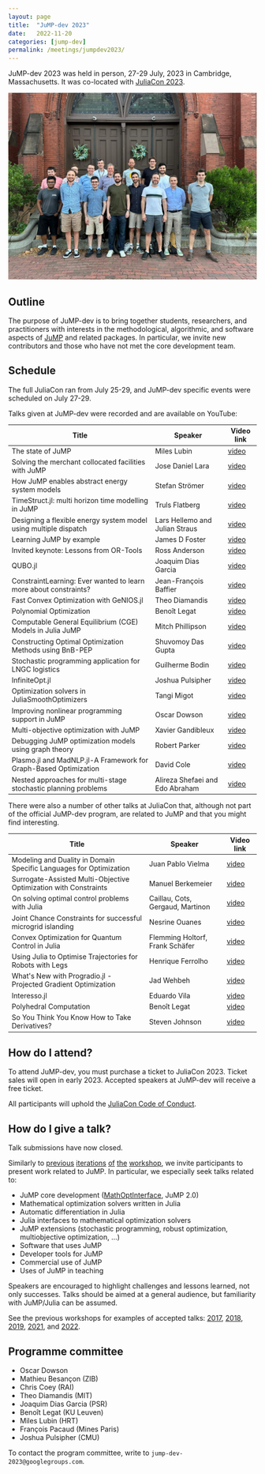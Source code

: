 ```yaml
---
layout: page
title:  "JuMP-dev 2023"
date:   2022-11-20
categories: [jump-dev]
permalink: /meetings/jumpdev2023/
---
```


JuMP-dev 2023 was held in person, 27-29 July, 2023 in Cambridge,
Massachusetts. It was co-located with [JuliaCon 2023](https://juliacon.org/2023).

<img src="/assets/jump-dev-workshops/jump_dev_2023_speakers.jpeg" alt="Photo of Speakers and Organizers (most but not all)">

## Outline

The purpose of JuMP-dev is to bring together students, researchers, and
practitioners with interests in the methodological, algorithmic, and software aspects of
[JuMP](https://github.com/jump-dev/JuMP.jl) and related packages. In particular,
we invite new contributors and those who have not met the core development team.

## Schedule

The full JuliaCon ran from July 25-29, and JuMP-dev specific events were
scheduled on July 27-29.

Talks given at JuMP-dev were recorded and are available on YouTube:

| **Title**                                                 | **Speaker**        | **Video link** |
| --------------------------------------------------------- | ------------------ | -------------- |
| The state of JuMP                                         | Miles Lubin        | [video](https://www.youtube.com/watch?v=zkAwQ_PIniY) |
| Solving the merchant collocated facilities with JuMP      | Jose Daniel Lara   | [video](https://www.youtube.com/watch?v=J7VbCKsnTvQ) |
| How JuMP enables abstract energy system models            | Stefan Strömer     | [video](https://www.youtube.com/watch?v=IFI-u6TiuBk) |
| TimeStruct.jl: multi horizon time modelling in JuMP       | Truls Flatberg     | [video](https://www.youtube.com/watch?v=Hz6AL5kClKU) |
| Designing a flexible energy system model using multiple dispatch    | Lars Hellemo and Julian Straus | [video](https://www.youtube.com/watch?v=fARbeM8sANA) |
| Learning JuMP by example                                  | James D Foster     | [video](https://www.youtube.com/watch?v=rIan_XbYyaM) |
| Invited keynote: Lessons from OR-Tools                    | Ross Anderson      | [video](https://www.youtube.com/watch?v=L5b4YQowXBg) |
| QUBO.jl                                                   | Joaquim Dias Garcia | [video](https://www.youtube.com/watch?v=gPapX51j_KQ) |
| ConstraintLearning: Ever wanted to learn more about constraints? | Jean-François Baffier | [video](https://www.youtube.com/watch?v=3xEsa9sveDM) |
| Fast Convex Optimization with GeNIOS.jl                   | Theo Diamandis     | [video](https://www.youtube.com/watch?v=TrHk8sClc9s) |
| Polynomial Optimization                                   | Benoît Legat       | [video](https://www.youtube.com/watch?v=rn8Xe4GHAZI) |
| Computable General Equilibrium (CGE) Models in Julia JuMP | Mitch Phillipson   | [video](https://www.youtube.com/watch?v=NgO-1MTG9GQ) |
| Constructing Optimal Optimization Methods using BnB-PEP   | Shuvomoy Das Gupta | [video](https://www.youtube.com/watch?v=akveigT7F7M) |
| Stochastic programming application for LNGC logistics     | Guilherme Bodin    | [video](https://www.youtube.com/watch?v=74fvwhakBSM) |
| InfiniteOpt.jl                                            | Joshua Pulsipher   | [video](https://www.youtube.com/watch?v=RGMJube0pQg) |
| Optimization solvers in JuliaSmoothOptimizers             | Tangi Migot        | [video](https://www.youtube.com/watch?v=x52QlIb8E9Y) |
| Improving nonlinear programming support in JuMP           | Oscar Dowson       | [video](https://www.youtube.com/watch?v=6q76umkG-34) |
| Multi-objective optimization with JuMP                    | Xavier Gandibleux  | [video](https://www.youtube.com/watch?v=E3NdeUTdyFQ) |
| Debugging JuMP optimization models using graph theory     | Robert Parker      | [video](https://www.youtube.com/watch?v=9IKXOnv3fAE) |
| Plasmo.jl and MadNLP.jl-A Framework for Graph-Based Optimization | David Cole  | [video](https://www.youtube.com/watch?v=PJ8WkrP5OgU) |
| Nested approaches for multi-stage stochastic planning problems | Alireza Shefaei and Edo Abraham | [video](https://www.youtube.com/watch?v=BDF6sj1x6W8) |

There were also a number of other talks at JuliaCon that, although not part of the official
JuMP-dev program, are related to JuMP and that you might find interesting.

| **Title**                                                 | **Speaker**        | **Video link** |
| --------------------------------------------------------- | ------------------ | -------------- |
| Modeling and Duality in Domain Specific Languages for Optimization | Juan Pablo Vielma | [video](https://www.youtube.com/watch?v=q4oWDobgDfI) |
| Surrogate-Assisted Multi-Objective Optimization with Constraints | Manuel Berkemeier | [video](https://www.youtube.com/watch?v=t5GzUWbHo70) |
| On solving optimal control problems with Julia | Caillau, Cots, Gergaud, Martinon | [video](https://www.youtube.com/watch?v=RYUtVnzLj5k) |
| Joint Chance Constraints for successful microgrid islanding | Nesrine Ouanes   | [video](https://www.youtube.com/watch?v=MZeFZeBYL7g) |
| Convex Optimization for Quantum Control in Julia | Flemming Holtorf, Frank Schäfer | [video](https://www.youtube.com/watch?v=86yR1sdzCF4) |
| Using Julia to Optimise Trajectories for Robots with Legs | Henrique Ferrolho  | [video](https://www.youtube.com/watch?v=5uF3VqgjiVE) |
| What's New with Progradio.jl - Projected Gradient Optimization | Jad Wehbeh    | [video](https://www.youtube.com/watch?v=EZ2kq0Obaio) |
| Interesso.jl                                              | Eduardo Vila       | [video](https://www.youtube.com/watch?v=clPR5DK4HNA) |
| Polyhedral Computation                                    | Benoît Legat       | [video](https://www.youtube.com/watch?v=YuxJtvgg6uc) |
| So You Think You Know How to Take Derivatives?            | Steven Johnson     | [video](https://www.youtube.com/watch?v=-l7JHalBubw) |

## How do I attend?

To attend JuMP-dev, you must purchase a ticket to JuliaCon 2023. Ticket sales
will open in early 2023. Accepted speakers at JuMP-dev will receive a free
ticket.

All participants will uphold the [JuliaCon Code of Conduct](https://juliacon.org/2023/coc/).

## How do I give a talk?

Talk submissions have now closed.

Similarly to [previous](/meetings/mit2017) [iterations](/meetings/bordeaux2018)
[of](/meetings/santiago2019) [the](/meetings/juliacon2021) [workshop](/meetings/juliacon2022),
we invite participants to present work related to JuMP. In particular, we
especially seek talks related to:

- JuMP core development ([MathOptInterface](https://github.com/JuliaOpt/MathOptInterface.jl), JuMP 2.0)
- Mathematical optimization solvers written in Julia
- Automatic differentiation in Julia
- Julia interfaces to mathematical optimization solvers
- JuMP extensions (stochastic programming, robust optimization, multiobjective optimization, ...)
- Software that uses JuMP
- Developer tools for JuMP
- Commercial use of JuMP
- Uses of JuMP in teaching

Speakers are encouraged to highlight challenges and lessons learned, not only
successes. Talks should be aimed at a general audience, but familiarity with
JuMP/Julia can be assumed.

See the previous workshops for examples of accepted talks: [2017](/meetings/mit2017/),
[2018](/meetings/bordeaux2018/), [2019](/meetings/santiago2019),
[2021](/meetings/juliacon2021), and [2022](/meetings/juliacon2022).

## Programme committee

 * Oscar Dowson
 * Mathieu Besançon (ZIB)
 * Chris Coey (RAI)
 * Theo Diamandis (MIT)
 * Joaquim Dias Garcia (PSR)
 * Benoît Legat (KU Leuven)
 * Miles Lubin (HRT)
 * François Pacaud (Mines Paris)
 * Joshua Pulsipher (CMU)

To contact the program committee, write to `jump-dev-2023@googlegroups.com`.
